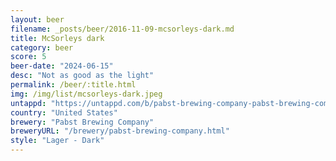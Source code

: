 ```yaml
---
layout: beer
filename: _posts/beer/2016-11-09-mcsorleys-dark.md
title: McSorleys dark
category: beer
score: 5
beer-date: "2024-06-15"
desc: "Not as good as the light"
permalink: /beer/:title.html
img: /img/list/mcsorleys-dark.jpeg
untappd: "https://untappd.com/b/pabst-brewing-company-pabst-brewing-company-mcsorley-s-irish-black-lager/7373"
country: "United States"
brewery: "Pabst Brewing Company"
breweryURL: "/brewery/pabst-brewing-company.html"
style: "Lager - Dark"
---
```


